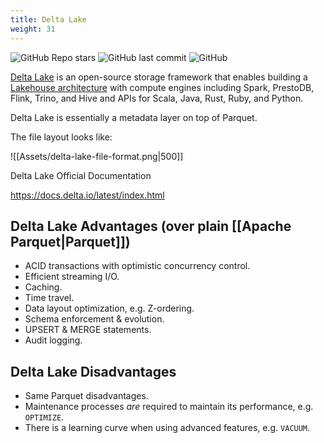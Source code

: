 ```yaml
---
title: Delta Lake
weight: 31
---
```


![GitHub Repo stars](https://img.shields.io/github/stars/delta-io/delta?style=social) ![GitHub last commit](https://img.shields.io/github/last-commit/delta-io/delta) ![GitHub](https://img.shields.io/github/license/delta-io/delta)

[Delta Lake](https://databricks.com/wp-content/uploads/2020/08/p975-armbrust.pdf) is an open-source storage framework that enables building a  
[Lakehouse architecture](http://cidrdb.org/cidr2021/papers/cidr2021_paper17.pdf) with compute engines including Spark, PrestoDB, Flink, Trino, and Hive and APIs for Scala, Java, Rust, Ruby, and Python.

Delta Lake is essentially a metadata layer on top of Parquet.

The file layout looks like:

![[Assets/delta-lake-file-format.png|500]]

Delta Lake Official Documentation

https://docs.delta.io/latest/index.html

## Delta Lake Advantages (over plain [[Apache Parquet|Parquet]])

- ACID transactions with optimistic concurrency control.
- Efficient streaming I/O.
- Caching.
- Time travel.
- Data layout optimization, e.g. Z-ordering.
- Schema enforcement & evolution.
- UPSERT & MERGE statements.
- Audit logging.

## Delta Lake Disadvantages

- Same Parquet disadvantages.
- Maintenance processes _are_ required to maintain its performance, e.g. `OPTIMIZE`.
- There is a learning curve when using advanced features, e.g. `VACUUM`.

